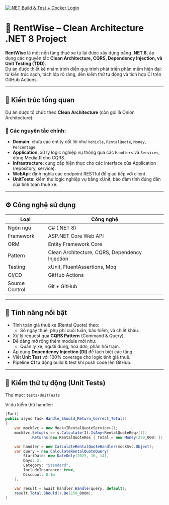 [![.NET Build & Test + Docker Login](https://github.com/wuaghy/RentWise/actions/workflows/dotnet.yml/badge.svg)](https://github.com/wuaghy/RentWise/actions/workflows/dotnet.yml)
# 🚗 RentWise – Clean Architecture .NET 8 Project

**RentWise** là một nền tảng thuê xe tự lái được xây dựng bằng **.NET 8**, áp dụng các nguyên tắc **Clean Architecture, CQRS, Dependency Injection, và Unit Testing (TDD)**.  
Dự án được thiết kế nhằm trình diễn quy trình phát triển phần mềm hiện đại: từ kiến trúc sạch, tách lớp rõ ràng, đến kiểm thử tự động và tích hợp CI trên GitHub Actions.

---

## 🧱 Kiến trúc tổng quan

Dự án được tổ chức theo **Clean Architecture** (còn gọi là Onion Architecture):


### 🔹 Các nguyên tắc chính:
- **Domain**: chứa các entity cốt lõi như `Vehicle`, `RentalQuote`, `Money`, `Percentage`.
- **Application**: xử lý logic nghiệp vụ thông qua các `Handlers` và `Services`, dùng MediatR cho CQRS.
- **Infrastructure**: cung cấp hiện thực cho các interface của Application (repository, service).
- **WebApi**: định nghĩa các endpoint RESTful để giao tiếp với client.
- **UnitTests**: kiểm thử logic nghiệp vụ bằng xUnit, bảo đảm tính đúng đắn của tính toán thuê xe.

---

## ⚙️ Công nghệ sử dụng

| Loại | Công nghệ |
|------|------------|
| Ngôn ngữ | C# (.NET 8) |
| Framework | ASP.NET Core Web API |
| ORM | Entity Framework Core |
| Pattern | Clean Architecture, CQRS, Dependency Injection |
| Testing | xUnit, FluentAssertions, Moq |
| CI/CD | GitHub Actions |
| Source Control | Git + GitHub |

---

## 🧠 Tính năng nổi bật

- Tính toán giá thuê xe (Rental Quote) theo:
  - Số ngày thuê, phụ phí cuối tuần, bảo hiểm, và chiết khấu.
- Xử lý request qua **CQRS Pattern** (Command & Query).
- Dễ dàng mở rộng thêm module mới như:
  - Quản lý xe, người dùng, hoá đơn, phản hồi trạm.
- Áp dụng **Dependency Injection (DI)** để tách biệt các tầng.
- Viết **Unit Test** với 100% coverage cho logic tính giá thuê.
- Pipeline **CI** tự động build & test khi push code lên GitHub.

---

## 🧪 Kiểm thử tự động (Unit Tests)

Thư mục: `tests/UnitTests`

Ví dụ kiểm thử handler:
```csharp
[Fact]
public async Task Handle_Should_Return_Correct_Total()
{
    var mockSvc = new Mock<IRentalQuoteService>();
    mockSvc.Setup(s => s.Calculate(It.IsAny<RentalQuoteReq>()))
           .Returns(new RentalQuoteRes { Total = new Money(250_000) });

    var handler = new CalculateRentalQuoteHandler(mockSvc.Object);
    var query = new CalculateRentalQuoteQuery(
        StartDate: new DateOnly(2025, 10, 14),
        Days: 2,
        Category: "Standard",
        IncludeInsurance: true,
        Discount: 0.1m
    );

    var result = await handler.Handle(query, default);
    result.Total.Should().Be(250_000m);
}
